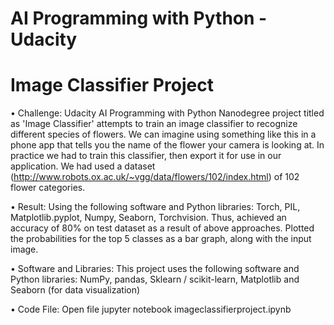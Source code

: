 # AI Programming with Python - Udacity
# Image Classifier Project

• Challenge: Udacity AI Programming with Python Nanodegree project titled as 'Image Classifier' attempts to train an image classifier to recognize different species of flowers. We can imagine using something like this in a phone app that tells you the name of the flower your camera is looking at. In practice we had to train this classifier, then export it for use in our application. We had used a dataset (http://www.robots.ox.ac.uk/~vgg/data/flowers/102/index.html) of 102 flower categories. 

• Result: Using the following software and Python libraries: Torch, PIL, Matplotlib.pyplot, Numpy, Seaborn, Torchvision. Thus, achieved an accuracy of 80% on test dataset as a result of above approaches. Plotted the probabilities for the top 5 classes as a bar graph, along with the input image.

• Software and Libraries: This project uses the following software and Python libraries:
NumPy, pandas, Sklearn / scikit-learn, Matplotlib and Seaborn (for data visualization)

• Code File: Open file jupyter notebook imageclassifierproject.ipynb
